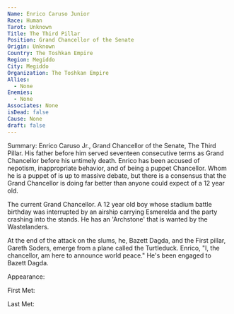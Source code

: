 ```yaml
---
Name: Enrico Caruso Junior
Race: Human
Tarot: Unknown
Title: The Third Pillar
Position: Grand Chancellor of the Senate
Origin: Unknown
Country: The Toshkan Empire
Region: Megiddo
City: Megiddo
Organization: The Toshkan Empire
Allies:
  - None
Enemies:
  - None
Associates: None
isDead: false
Cause: None
draft: false
---
```

Summary:
Enrico Caruso Jr., Grand Chancellor of the Senate, The Third Pillar. His father before him served seventeen consecutive terms as Grand Chancellor before his untimely death. Enrico has been accused of nepotism, inappropriate behavior, and of being a puppet Chancellor. Whom he is a puppet of is up to massive debate, but there is a consensus that the Grand Chancellor is doing far better than anyone could expect of a 12 year old. 

The current Grand Chancellor. A 12 year old boy whose stadium battle birthday was interrupted by an airship carrying Esmerelda and the party crashing into the stands. He has an 'Archstone' that is wanted by the Wastelanders.

At the end of the attack on the slums, he, Bazett Dagda, and the First pillar, Gareth Soders, emerge from a plane called the Turtleduck. Enrico, "I, the chancellor, am here to announce world peace." He's been engaged to Bazett Dagda.

Appearance: 

First Met: 

Last Met: 
